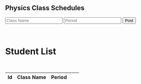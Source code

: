 <head>
	<script src="https://ajax.googleapis.com/ajax/libs/jquery/3.6.1/jquery.min.js"></script>
</head>

## Physics Class Schedules


<!-- Create inputs for search and question -->


<input id="classname" placeholder="Class Name">
<input id="period" placeholder="Period">
<button onclick="post()">Post</button>
<br>
<!-- Create table to display question posts -->
<body>
<br>
<br>
<h1 class="text-center m-5 text-success">Student List</h1>
     <br>
    <div class="table-responsive mx-5">
        <table >
            <thead>
                <tr>
                    <th scope="col">Id</th>
                    <th scope="col">Class Name</th>
                    <th scope="col">Period</th>
                    <!-- Update and delete -->
                    <th scope="col"></th>
                    <th scope="col"></th>
                </tr>
            </thead>
            <tbody class="table-group-divider" id="classes">
            </tbody>
        </table>
    </div>
 	<script>
        // prepare fetch urls
        // const club_url = "http://localhost:8192/api/club";
        const classes_url = "https://hetvitrivedi.tk/api/classes";
        const get_url = classes_url + "/";
        const classesContainer = document.getElementById("classes");
        // prepare fetch GET options
        const options = {
            method: 'GET', // *GET, POST, PUT, DELETE, etc.
            // mode: 'cors', // no-cors, *cors, same-origin
            cache: 'default', // *default, no-cache, reload, force-cache, only-if-cached
            // credentials: 'same-origin', // include, same-origin, omit
            headers: {
            'Content-Type': 'application/json'
            // 'Content-Type': 'application/x-www-form-urlencoded',
            },
        };
        // fetch the API
        fetch(get_url, options)
            // response is a RESTful "promise" on any successful fetch
            .then(response => {
            // check for response errors
            if (response.status !== 200) {
                error('GET API response failure: ' + response.status);
                return;
            }
            // valid response will have JSON data
            response.json().then(data => {
                for (const row of data) {
                    console.log(row);
                    // columns
                    const tr = document.createElement("tr");
                    const id = document.createElement("td");
                    const classname = document.createElement("td");
                    const period = document.createElement("td");
                    id.innerHTML = row.id;
                    classname.innerHTML = row.classname;
                    period.innerHTML = row.period;
                    // add all columns to the row
                    tr.appendChild(id);
                    tr.appendChild(classname);
                    tr.appendChild(period);
                    // add row to table
                    classesContainer.appendChild(tr);
                }    
            })
        })
        // catch fetch errors (ie Nginx ACCESS to server blocked)
        .catch(err => {
            error(err + " " + get_url);
        });
        // Something went wrong with actions or responses
        function error(err) {
            // log as Error in console
            console.error(err);
            // append error to resultContainer
            const tr = document.createElement("tr");
            const td = document.createElement("td");
            td.innerHTML = err;
            tr.appendChild(td);
            classesContainer.appendChild(tr);
        }
        /* Create equation */
          function addClass() {
	        const postOptions = {
                method: 'POST', // *GET, POST, PUT, DELETE, etc.
                // mode: 'cors', // no-cors, *cors, same-origin
                cache: 'default', // *default, no-cache, reload, force-cache, only-if-cached
                // credentials: 'same-origin', // include, same-origin, omit
                headers: {
                'Content-Type': 'application/json'
                // 'Content-Type': 'application/x-www-form-urlencoded',
                },
            };
	// var problemData = new URLSearchParams();
	// problemData.append(`problem`, document.getElementById("question").value);
	// problemData.append(`Unit`, document.getElementById("unit").value);
	// problemData.append(`Topic`, document.getElementById("topic").value);
	// problemData.append(`Tags`, document.getElementById("tags").value);
            var url = "https://hetvitrivedi.tk/api/classes/add";
            url += "?person_id=" + person_id;
            url += "&classname=" + document.getElementById("classname").value;
            url += "&period=" + document.getElementById("period").value;
            // fetch the API
            fetch(url, postOptions)
	// response is a RESTful "promise" on any successful fetch
	.then(response => {
	// check for response errors
	if (response.status !== 200) {
		error("PUT API response failure: " + response.status)
		return;  // api failure
	}
	// valid response will have JSON data
	response.json().then(data => {
		console.log(data);
	})
        })
        // catch fetch errors (ie Nginx ACCESS to server blocked)
        .catch(err => {
        console.log(err + " ");
        });
    }
    function addTableRow(id, classname, period) {
        let tableRow = document.createElement("tr");
        let idCell = document.createElement("td");
        tableRow.appendChild(idCell);
        let classnameCell = document.createElement("td");
        classnameCell.innerText = classname;
        tableRow.appendChild(classnameCell);
        let periodCell = document.createElement("td");
        periodCell.innerText = period;
        tableRow.appendChild(periodCell);
        document.getElementById("classes").appendChild(tableRow);
    }
    function removeTableRows() {
        let numRows = document.getElementById("classes").rows.length;
        for (let i = numRows-1; i > 0; i--) {
            document.getElementById("classes").removeChild(document.getElementById("classes").rows[i]);
        }
    }
    </script>
<body>



